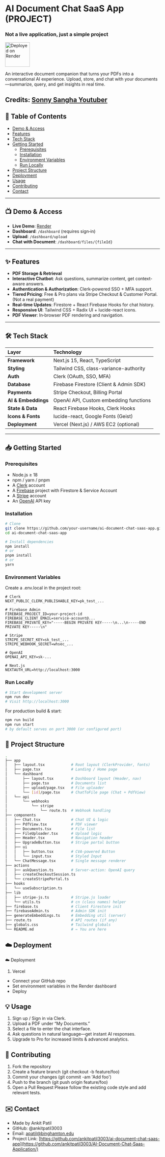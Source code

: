 # AI Document Chat SaaS App (PROJECT)
### Not a live application, just a simple project
<a href="https://ai-document-chat-saas-application.onrender.com">
  <img
    src="https://us1.discourse-cdn.com/flex016/uploads/render/original/2X/1/11352202c8503f736bea5efb59684f678d7c860c.svg"
    alt="Deployed on Render"
    width="80"
  />
</a>


An interactive document companion that turns your PDFs into a conversational AI experience. Upload, store, and chat with your documents—summarize, query, and get insights in real time.

Credits: [Sonny Sangha Youtuber](https://www.youtube.com/@SonnySangha)
---

## 🚀 Table of Contents

- [Demo & Access](#demo--access)  
- [Features](#features)  
- [Tech Stack](#tech-stack)  
- [Getting Started](#getting-started)  
  - [Prerequisites](#prerequisites)  
  - [Installation](#installation)  
  - [Environment Variables](#environment-variables)  
  - [Run Locally](#run-locally)  
- [Project Structure](#project-structure)  
- [Deployment](#deployment)  
- [Usage](#usage)  
- [Contributing](#contributing)  
- [Contact](#contact)  

---

## 📺 Demo & Access

- **Live Demo**: [Render](https://ai-document-chat-saas-application.onrender.com)  
- **Dashboard**: `/dashboard` (requires sign‑in)  
- **Upload**: `/dashboard/upload`  
- **Chat with Document**: `/dashboard/files/{fileId}`  

---

## ✨ Features

- **PDF Storage & Retrieval**  
- **Interactive Chatbot**: Ask questions, summarize content, get context-aware answers.  
- **Authentication & Authorization**: Clerk-powered SSO + MFA support.  
- **Tiered Pricing**: Free & Pro plans via Stripe Checkout & Customer Portal. (Not a real payment) 
- **Real‑time Updates**: Firestore + React Firebase Hooks for chat history.  
- **Responsive UI**: Tailwind CSS + Radix UI + lucide-react icons.  
- **PDF Viewer**: In‑browser PDF rendering and navigation.

---

## 🛠 Tech Stack

| Layer                | Technology                                |
| :------------------- | :---------------------------------------- |
| **Framework**        | Next.js 15, React, TypeScript             |
| **Styling**          | Tailwind CSS, class-variance-authority    |
| **Auth**             | Clerk (OAuth, SSO, MFA)                  |
| **Database**         | Firebase Firestore (Client & Admin SDK)  |
| **Payments**         | Stripe Checkout, Billing Portal          |
| **AI & Embeddings**  | OpenAI API, Custom embedding functions   |
| **State & Data**     | React Firebase Hooks, Clerk Hooks        |
| **Icons & Fonts**    | lucide-react, Google Fonts (Geist)       |
| **Deployment**       | Vercel (Next.js) / AWS EC2 (optional)    |

---

## 📥 Getting Started

### Prerequisites

- Node.js ≥ 18  
- npm / yarn / pnpm  
- A [Clerk](https://clerk.dev) account  
- A [Firebase](https://firebase.google.com) project with Firestore & Service Account  
- A [Stripe](https://stripe.com) account  
- An [OpenAI](https://platform.openai.com) API key  

### Installation

```bash
# Clone
git clone https://github.com/your-username/ai-document-chat-saas-app.git
cd ai-document-chat-saas-app

# Install dependencies
npm install
# or
pnpm install
# or
yarn
```

### Environment Variables
Create a .env.local in the project root:

```dotenv
# Clerk
NEXT_PUBLIC_CLERK_PUBLISHABLE_KEY=pk_test_...

# Firebase Admin
FIREBASE_PROJECT_ID=your-project-id
FIREBASE_CLIENT_EMAIL=service-account@...
FIREBASE_PRIVATE_KEY="-----BEGIN PRIVATE KEY-----\n...\n-----END PRIVATE KEY-----\n"

# Stripe
STRIPE_SECRET_KEY=sk_test_...
STRIPE_WEBHOOK_SECRET=whsec_...

# OpenAI
OPENAI_API_KEY=sk-...

# Next.js
NEXTAUTH_URL=http://localhost:3000
```
### Run Locally
```bash
# Start development server
npm run dev
# Visit http://localhost:3000
```
For production build & start:
```bash
npm run build
npm run start
# by default serves on port 3000 (or configured port)
```

## 📁 Project Structure
```bash
.
├── app
│   ├── layout.tsx            # Root layout (ClerkProvider, fonts)
│   ├── page.tsx              # Landing / Home page
│   └── dashboard
│       ├── layout.tsx        # Dashboard layout (Header, nav)
│       ├── page.tsx          # Documents list
│       ├── upload/page.tsx   # File uploader
│       └── [id]/page.tsx     # ChatToFile page (Chat + PdfView)
│   └── api
│       └── webhooks
│           └── stripe
│               └── route.ts  # Webhook handling
├── components
│   ├── Chat.tsx              # Chat UI & logic
│   ├── PdfView.tsx           # PDF viewer
│   ├── Documents.tsx         # File list
│   ├── FileUploader.tsx      # Upload logic
│   ├── Header.tsx            # Navigation header
│   ├── UpgradeButton.tsx     # Stripe portal button
│   ├── ui
│   │   ├── button.tsx        # CVA‑powered Button
│   │   └── input.tsx         # Styled Input
│   └── ChatMessage.tsx       # Single message renderer
├── actions
│   ├── askQuestion.ts        # Server‑action: OpenAI query
│   ├── createCheckoutSession.ts
│   └── createStripePortal.ts
├── hooks
│   └── useSubscription.ts
├── lib
│   ├── stripe-js.ts          # Stripe.js loader
│   └── utils.ts              # cn (class names) helper
├── firebase.ts               # Client Firestore init
├── firebaseAdmin.ts          # Admin SDK init
├── generateEmbeddings.ts     # Embedding util (server)
├── route.ts                  # API routes (if any)
├── globals.css               # Tailwind globals
└── README.md                 # ← You are here
```
## ☁️ Deployment
☁️ Deployment
1. Vercel
- Connect your GitHub repo
- Set environment variables in the Render dashboard
- Deploy

## 💡 Usage
1. Sign up / Sign in via Clerk.
2. Upload a PDF under “My Documents.”
3. Select a file to enter the chat interface.
4. Ask questions in natural language—get instant AI responses.
5. Upgrade to Pro for increased limits & advanced analytics.

## 🤝 Contributing
1. Fork the repository
2. Create a feature branch (git checkout -b feature/foo)
3. Commit your changes (git commit -am 'Add foo')
4. Push to the branch (git push origin feature/foo)
5. Open a Pull Request
Please follow the existing code style and add relevant tests.

## ✉️ Contact
- Made by Ankit Patil
- GitHub: @ankitpatil3003
- Email: apatil@binghamton.edu
- Project Link: [https://github.com/ankitpatil3003/ai-document-chat-saas-app](https://github.com/ankitpatil3003/AI-Document-Chat-Saas-Application/)